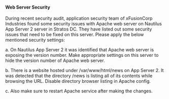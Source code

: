 #### Web Server Security

During recent security audit, application security team of xFusionCorp Industries found some security issues with Apache web server on Nautilus App Server 2 server in Stratos DC. They have listed out some security issues that need to be fixed on this server. Please apply the below mentioned security settings:


a. On Nautilus App Server 2 it was identified that Apache web server is exposing the version number. Make appropriate settings on this server to hide the version number of Apache web server.

b. There is a website hosted under /var/www/html/news on App Server 2. It was detected that the directory /news is listing all of its contents while browsing the URL. Disable directory browser listing in Apache config.

c. Also make sure to restart Apache service after making the changes.
